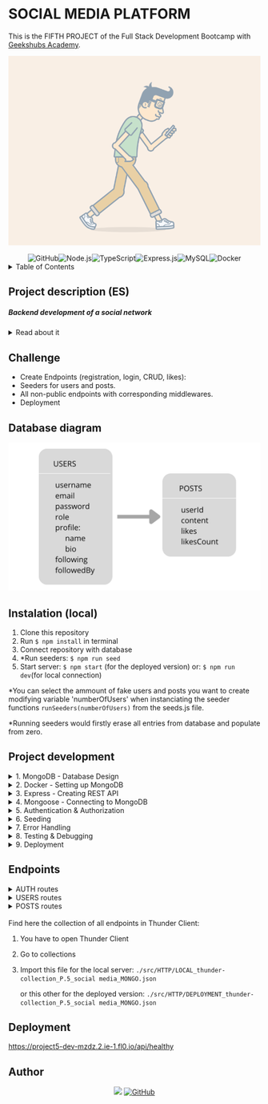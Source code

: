 # SOCIAL MEDIA PLATFORM

This is the FIFTH PROJECT of the Full Stack Development Bootcamp with <a href="https://github.com/GeeksHubsAcademy" target="_blank">Geekshubs Academy</a>.

![Cool guy walking with phone](./src/img/coolguywalking.gif)

<div align="center">
<img src="https://img.shields.io/badge/GitHub-100000?style=for-the-badge&logo=github&logoColor=white" alt="GitHub" /><img src="https://img.shields.io/badge/Node.js-43853D?style=for-the-badge&logo=node.js&logoColor=white" alt="Node.js" /><img src="https://img.shields.io/badge/JavaScript-F0DB4F?style=for-the-badge&logo=javascript&logoColor=gray" alt="TypeScript" /><img src="https://img.shields.io/badge/Express.js-404D59?style=for-the-badge" alt="Express.js"/><img src="https://img.shields.io/badge/MongoDB-%234ea94b.svg?style=for-the-badge&logo=mongodb&logoColor=white" alt="MySQL" /><img src="https://img.shields.io/badge/DOCKER-2020BF?style=for-the-badge&logo=docker&logoColor=white" alt="Docker" />
</div>

<details>
  <summary>Table of Contents</summary>
  <ol>
    <li><a href="#project-description-es">Description (ES)</a></li>
    <li><a href="#challenge">Challenge</a></li>
    <li><a href="#database-diagram">Database diagram</a></li>
    <li><a href="#instalation-local">Instalation</a></li>
    <li><a href="#endpoints">Endpoints</a></li>
    <li><a href="#project-development">Project development</a></li>
    <li><a href="#deployment">Deployment</a></li>
    <li><a href="#author">Author / Contact </a></li>
  </ol>
</details>


## Project description (ES)
##### Backend development of a social network

<details>
  <summary>Read about it</summary>
<br />
<b>Description:</b>

In this technical test, it is expected that you demonstrate all the knowledge you have to tackle the development of a backend. To do this, and since the purpose of this test is to determine your knowledge of JavaScript, Express, Node, and Mongo, you will need to develop a social network where users can register, access the network, and interact. An important aspect to consider is the ability to follow and unfollow other users, as well as leave comments on their profiles or posts.

<b>Functional Requirements:</b>
You will develop a social network where users will register, log in, and publish. For this, at least the following collections will be needed:
- users
- posts

<b>Expected Deliverable:</b>
Once the application's needs have been analyzed, it is expected that you can develop a REST API that serves a series of given endpoints.

<b>Other Required Aspects:</b>

- Seeders for the different collections.
- Middlewares to verify the authorship of the post when editing/deleting it.
- Deployment of the backend code to production.

<b>Super Extra Points:</b>

Users can follow other users (Following), and therefore, a user can have followers (Followers).
</details>


## Challenge
- Create Endpoints (registration, login, CRUD, likes):
- Seeders for users and posts.
- All non-public endpoints with corresponding middlewares.
- Deployment

## Database diagram

![database diagram](./src/img/diagrams_mongo.png)

## Instalation (local)
1.  Clone this repository
2.  Run ` $ npm install ` in terminal
3.  Connect repository with database 
4.  *Run seeders:  ` $ npm run seed `
5.  Start server:  ` $ npm start ` (for the deployed version)
              or:  ` $ npm run dev `(for local connection)

*You can select the ammount of fake users and posts you want to create modifying variable 'numberOfUsers' when instanciating the seeder functions `runSeeders(numberOfUsers)` from the seeds.js file. 

*Running seeders would firstly erase all entries from database and populate from zero.

## Project development

<details>
  <summary>1. MongoDB - Database Design</summary>
    
-   Analyze the project requirements and decide what is the best data structure for a social network application.
-   Concept design: create a Schema defining collections, their fields, and the relationships between them.
-   Design models considering data storage and possible relations with other the models.
</details>

<details>
  <summary>2. Docker - Setting up MongoDB</summary>

-   Install Docker.
-   Create a container for MongoDB.
> $ docker run -d -p 27017:27017 --name mongo -v mongo-data:/data/db -e MONGO_INITDB_ROOT_USERNAME=root -e MONGO_INITDB_ROOT_PASSWORD=root mongo:latest
-   Access the MongoDB container.
-   Set up a MongoDB client tool like Compass for easier database management.
</details>

<details>
  <summary>3. Express - Creating REST API</summary>

-   Initialize Node.js project: `$ npm init`.
-   Install Express.js: `$ npm install express`.
-   Set up routes, controllers, and middleware for user authentication, profile management, and post handling.
-   Use Mongoose as an ODM (Object Data Modeling) library to interact with MongoDB from Node.js.
</details>

<details>
  <summary>4. Mongoose - Connecting to MongoDB</summary>

-   Create a connection to MongoDB using Mongoose in your Express application.
> $ npm i mongoose --save
-   Define Mongoose schemas for user profiles, posts, likes, etc.
-   Implement CRUD operations using Mongoose methods for data manipulation.
</details>

<details>
  <summary>5. Authentication & Authorization</summary>

-   Implement user authentication using JWT (JSON Web Tokens) for session management.
-   Set up authorization middleware to restrict access to certain routes or resources based on user roles and permissions (i.e. super_admin).
-   Hash passwords securely before storing them in the database (i.e. with bcrypt library).
</details>


<details>
  <summary>6. Seeding</summary>

- In order to check out this project, you'll need to ppopulate the database.

- Follow seeding steps from the <a href="#instalation-local">instalation</a> section:
	> Run seeders:  ` $ npm run seed `
</details>


<details>
  <summary>7. Error Handling</summary>

-   Use try/catch system in all functions to validate user input and control general data intake before processing.
-   Implement specific "error handling middleware" to catch and respond to errors gracefully (i.e. email and password validation).
-   Return appropriate HTTP status codes and error messages in responses.
-	Optionally create "success handling middleware" to refactor functions, improving code readability.
</details>

<details>
  <summary>8. Testing & Debugging</summary>

-   Debug and troubleshoot issues using Thunder Client.
-   Use this tool for API testing and validation during development and also after deployment to check all endpoints work properly.
</details>

<details>
  <summary>9. Deployment</summary>

-   Deploy the application to a cloud platform. In this case it is deployed to Fl0.
</details>


## Endpoints

<details>
<summary>AUTH routes</summary>

-   REGISTER new user
    
        POST https://project5-dev-mzdz.2.ie-1.fl0.io/api/auth/register

    body:
    
    ``` js
        {
		"username": "sergio",
		"email":"sergio@mail.com",
		"password": "123456"
		}
    ```

-   LOGIN user

        POST https://project5-dev-mzdz.2.ie-1.fl0.io/api/auth/login
        
    body (log in as SuperAdmin or as normal User):

    ``` js
        {
		"email":"superadmin@superadmin.com",
		"password": "123456"
		}
    ```
	``` js
        {
		"email":"user@user.com",
		"password": "123456"
		}
    ```
	This would grant you a TOKEN you can use to surpass authorization barriers

</details>
<details>
<summary>USERS routes</summary>

-   GET ALL USERS  (including dinamic query search)

        GET https://project5-dev-mzdz.2.ie-1.fl0.io/api/users
        GET https://project5-dev-mzdz.2.ie-1.fl0.io/api/users?username=AdminUser
		GET https://project5-dev-mzdz.2.ie-1.fl0.io/api/users?email=user@user.com

-	GET USER's OWN PROFILE

    	GET https://project5-dev-mzdz.2.ie-1.fl0.io/api/users/profile

-   UPDATE PROFILE (for the currently logged user)

        PUT https://project5-dev-mzdz.2.ie-1.fl0.io/api/users/profile

    body:

    ```js
        {
		"username": "AnotherName"
		}
    ```

-   UPDATE USER'S ROLE

        PUT https://project5-dev-mzdz.2.ie-1.fl0.io/api/users/:id/role

	body:
	```js
		{
		"role": "user"
		}	
	```

-   DELETE USER BY ID

        DELETE https://project5-dev-mzdz.2.ie-1.fl0.io/api/users/:id
</details>
<details>
<summary>POSTS routes</summary>

-   CREATE A NEW POST

        POST https://project5-dev-mzdz.2.ie-1.fl0.io/api/posts

	body:
	```js
		{
		 "content": "Lorem ipsum dolor sit amet, consectetur adipiscing elit, sed do eiusmod tempor incididunt ut labore et dolore magna aliqua. Ut enim ad minim veniam, quis nostrud ..."
		}	
	```

-   DELETE POST BY ID

        DELETE https://project5-dev-mzdz.2.ie-1.fl0.io/api/posts/:id

-   UPDATE POST BY ID

        UPDATE https://project5-dev-mzdz.2.ie-1.fl0.io/api/posts/:id

	body:
	```js
		{
		"content": "Something else"
		}	
	```
-	GET OWN POSTS

		GET https://project5-dev-mzdz.2.ie-1.fl0.io/api/posts/own

-   GET ALL POSTS

        GET https://project5-dev-mzdz.2.ie-1.fl0.io/api/posts

-	GET POST BY ID

		GET https://project5-dev-mzdz.2.ie-1.fl0.io/api/posts/:id

-	GET POST BY userId

		GET https://project5-dev-mzdz.2.ie-1.fl0.io/api/users/posts/:id


-	LIKE or UNLIKE A POST

		PUT https://project5-dev-mzdz.2.ie-1.fl0.io/api/posts/like/:id


-	GET TIMELINE

		GET https://project5-dev-mzdz.2.ie-1.fl0.io/api/posts/timeline
		
</details>

<br />
Find here the collection of all endpoints in Thunder Client:

1. You have to open Thunder Client
2. Go to collections
3. Import this file for the local server: 
`./src/HTTP/LOCAL_thunder-collection_P.5_social media_MONGO.json`

	or this other for the deployed version:
`./src/HTTP/DEPLOYMENT_thunder-collection_P.5_social media_MONGO.json`



## Deployment

https://project5-dev-mzdz.2.ie-1.fl0.io/api/healthy



## Author
<div align="center">
<a href = "mailto:a.sergiotorres@gmail.com"><img src="https://img.shields.io/badge/Gmail-C6362C?style=for-the-badge&logo=gmail&logoColor=white" target="_blank"></a>
<a href="https://github.com/SergioTorresGarcia" target="_blank"><img src="https://img.shields.io/badge/GitHub-100000?style=for-the-badge&logo=github&logoColor=white" alt="GitHub" /></a> 
</div>


